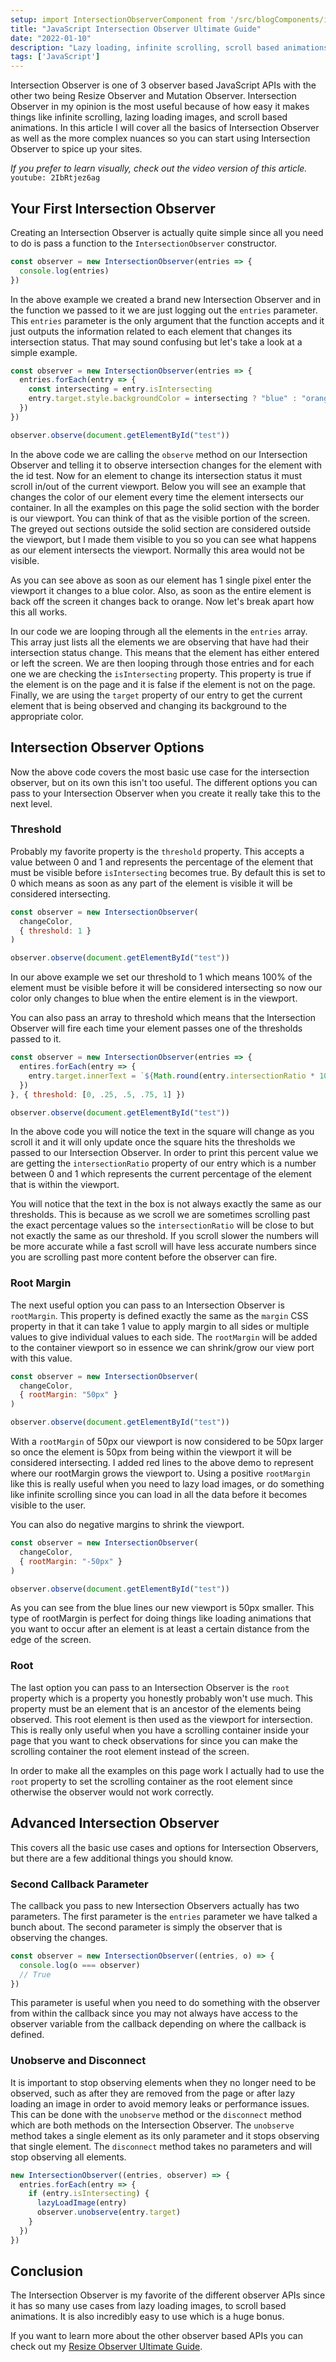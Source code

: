```yaml
---
setup: import IntersectionObserverComponent from '/src/blogComponents/intersectionObserver/IntersectionObserver.astro'
title: "JavaScript Intersection Observer Ultimate Guide"
date: "2022-01-10"
description: "Lazy loading, infinite scrolling, scroll based animations, and performant scroll events are all perfect examples of Intersection Observer in action."
tags: ['JavaScript']
---
```


Intersection Observer is one of 3 observer based JavaScript APIs with the other two being Resize Observer and Mutation Observer. Intersection Observer in my opinion is the most useful because of how easy it makes things like infinite scrolling, lazing loading images, and scroll based animations. In this article I will cover all the basics of Intersection Observer as well as the more complex nuances so you can start using Intersection Observer to spice up your sites.

*If you prefer to learn visually, check out the video version of this article.*
`youtube: 2IbRtjez6ag`

## Your First Intersection Observer

Creating an Intersection Observer is actually quite simple since all you need to do is pass a function to the `IntersectionObserver` constructor.
```js
const observer = new IntersectionObserver(entries => {
  console.log(entries)
})
```
In the above example we created a brand new Intersection Observer and in the function we passed to it we are just logging out the `entries` parameter. This `entries` parameter is the only argument that the function accepts and it just outputs the information related to each element that changes its intersection status. That may sound confusing but let's take a look at a simple example.
```js {2-5,8}
const observer = new IntersectionObserver(entries => {
  entries.forEach(entry => {
    const intersecting = entry.isIntersecting
    entry.target.style.backgroundColor = intersecting ? "blue" : "orange"
  })
})

observer.observe(document.getElementById("test"))
```
In the above code we are calling the `observe` method on our Intersection Observer and telling it to observe intersection changes for the element with the id test. Now for an element to change its intersection status it must scroll in/out of the current viewport. Below you will see an example that changes the color of our element every time the element intersects our container. In all the examples on this page the solid section with the border is our viewport. You can think of that as the visible portion of the screen. The greyed out sections outside the solid section are considered outside the viewport, but I made them visible to you so you can see what happens as our element intersects the viewport. Normally this area would not be visible.

<IntersectionObserverComponent />

As you can see above as soon as our element has 1 single pixel enter the viewport it changes to a blue color. Also, as soon as the entire element is back off the screen it changes back to orange. Now let's break apart how this all works.

In our code we are looping through all the elements in the `entries` array. This array just lists all the elements we are observing that have had their intersection status change. This means that the element has either entered or left the screen. We are then looping through those entries and for each one we are checking the `isIntersecting` property. This property is true if the element is on the page and it is false if the element is not on the page. Finally, we are using the `target` property of our entry to get the current element that is being observed and changing its background to the appropriate color.

## Intersection Observer Options

Now the above code covers the most basic use case for the intersection observer, but on its own this isn't too useful. The different options you can pass to your Intersection Observer when you create it really take this to the next level.

### Threshold

Probably my favorite property is the `threshold` property. This accepts a value between 0 and 1 and represents the percentage of the element that must be visible before `isIntersecting` becomes true. By default this is set to 0 which means as soon as any part of the element is visible it will be considered intersecting.
```js {3}
const observer = new IntersectionObserver(
  changeColor,
  { threshold: 1 }
)

observer.observe(document.getElementById("test"))
```

<IntersectionObserverComponent threshold={1} />

In our above example we set our threshold to 1 which means 100% of the element must be visible before it will be considered intersecting so now our color only changes to blue when the entire element is in the viewport.

You can also pass an array to threshold which means that the Intersection Observer will fire each time your element passes one of the thresholds passed to it.
```js {3,5}
const observer = new IntersectionObserver(entries => {
  entires.forEach(entry => {
    entry.target.innerText = `${Math.round(entry.intersectionRatio * 100)}%`
  })
}, { threshold: [0, .25, .5, .75, 1] })

observer.observe(document.getElementById("test"))
```

<IntersectionObserverComponent threshold="[0, 0.25, 0.5, 0.75, 1]" percentage />

In the above code you will notice the text in the square will change as you scroll it and it will only update once the square hits the thresholds we passed to our Intersection Observer. In order to print this percent value we are getting the `intersectionRatio` property of our entry which is a number between 0 and 1 which represents the current percentage of the element that is within the viewport.

You will notice that the text in the box is not always exactly the same as our thresholds. This is because as we scroll we are sometimes scrolling past the exact percentage values so the `intersectionRatio` will be close to but not exactly the same as our threshold. If you scroll slower the numbers will be more accurate while a fast scroll will have less accurate numbers since you are scrolling past more content before the observer can fire.

### Root Margin

The next useful option you can pass to an Intersection Observer is `rootMargin`. This property is defined exactly the same as the `margin` CSS property in that it can take 1 value to apply margin to all sides or multiple values to give individual values to each side. The `rootMargin` will be added to the container viewport so in essence we can shrink/grow our view port with this value.

```js {3}
const observer = new IntersectionObserver(
  changeColor,
  { rootMargin: "50px" }
)

observer.observe(document.getElementById("test"))
```

<IntersectionObserverComponent rootMargin={50} />

With a `rootMargin` of 50px our viewport is now considered to be 50px larger so once the element is 50px from being within the viewport it will be considered intersecting. I added red lines to the above demo to represent where our rootMargin grows the viewport to. Using a positive `rootMargin` like this is really useful when you need to lazy load images, or do something like infinite scrolling since you can load in all the data before it becomes visible to the user.

You can also do negative margins to shrink the viewport.

```js {3}
const observer = new IntersectionObserver(
  changeColor,
  { rootMargin: "-50px" }
)

observer.observe(document.getElementById("test"))
```

<IntersectionObserverComponent rootMargin={-50} />

As you can see from the blue lines our new viewport is 50px smaller. This type of rootMargin is perfect for doing things like loading animations that you want to occur after an element is at least a certain distance from the edge of the screen.

### Root

The last option you can pass to an Intersection Observer is the `root` property which is a property you honestly probably won't use much. This property must be an element that is an ancestor of the elements being observed. This root element is then used as the viewport for intersection. This is really only useful when you have a scrolling container inside your page that you want to check observations for since you can make the scrolling container the root element instead of the screen.

In order to make all the examples on this page work I actually had to use the `root` property to set the scrolling container as the root element since otherwise the observer would not work correctly.

## Advanced Intersection Observer

This covers all the basic use cases and options for Intersection Observers, but there are a few additional things you should know.

### Second Callback Parameter

The callback you pass to new Intersection Observers actually has two parameters. The first parameter is the `entries` parameter we have talked a bunch about. The second parameter is simply the observer that is observing the changes.
```js {2}
const observer = new IntersectionObserver((entries, o) => {
  console.log(o === observer)
  // True
})
```
This parameter is useful when you need to do something with the observer from within the callback since you may not always have access to the observer variable from the callback depending on where the callback is defined.

### Unobserve and Disconnect

It is important to stop observing elements when they no longer need to be observed, such as after they are removed from the page or after lazy loading an image in order to avoid memory leaks or performance issues. This can be done with the `unobserve` method or the `disconnect` method which are both methods on the Intersection Observer. The `unobserve` method takes a single element as its only parameter and it stops observing that single element. The `disconnect` method takes no parameters and will stop observing all elements.
```js {5}
new IntersectionObserver((entries, observer) => {
  entries.forEach(entry => {
    if (entry.isIntersecting) {
      lazyLoadImage(entry)
      observer.unobserve(entry.target)
    }
  })
})
```

## Conclusion

The Intersection Observer is my favorite of the different observer APIs since it has so many use cases from lazy loading images, to scroll based animations. It is also incredibly easy to use which is a huge bonus.

If you want to learn more about the other observer based APIs you can check out my [Resize Observer Ultimate Guide](/2022-01/resize-observer).